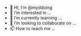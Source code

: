 - 👋 Hi, I’m @myddoing
- 👀 I’m interested in ...
- 🌱 I’m currently learning ...
- 💞️ I’m looking to collaborate on ...
- 📫 How to reach me ...

<!---
myddoing/myddoing is a ✨ special ✨ repository because its `README.md` (this file) appears on your GitHub profile.
You can click the Preview link to take a look at your changes.
--->
